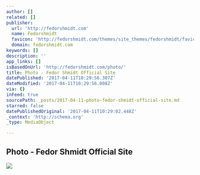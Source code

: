 ```yaml
---
author: []
related: []
publisher:
  url: 'http://fedorshmidt.com'
  name: Fedorshmidt
  favicon: 'http://fedorshmidt.com/themes/site_themes/fedorshmidt/favicon.ico'
  domain: fedorshmidt.com
keywords: []
description: ''
app_links: []
isBasedOnUrl: 'http://fedorshmidt.com/photo/'
title: Photo - Fedor Shmidt Official Site
datePublished: '2017-04-11T10:29:56.307Z'
dateModified: '2017-04-11T10:29:56.008Z'
via: {}
inFeed: true
sourcePath: _posts/2017-04-11-photo-fedor-shmidt-official-site.md
starred: false
datePublishedOriginal: '2017-04-11T10:29:02.448Z'
_context: 'http://schema.org'
_type: MediaObject

---
```

<article style=""><h1>Photo - Fedor Shmidt Official Site</h1><img src="http://fedorshmidt.com/images/uploads/gallery/_tumb_portrait/IMG_9250com.jpg" /></article>